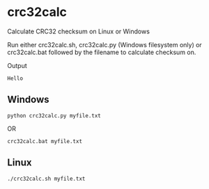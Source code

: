 # crc32calc
Calculate CRC32 checksum on Linux or Windows

Run either crc32calc.sh, crc32calc.py (Windows filesystem only) or crc32calc.bat followed by the filename to calculate checksum on.

Output

```
Hello
```

## Windows

```
python crc32calc.py myfile.txt 
```

OR

```
crc32calc.bat myfile.txt
```

## Linux

``` chmod +x crc32calc.sh
./crc32calc.sh myfile.txt
```

